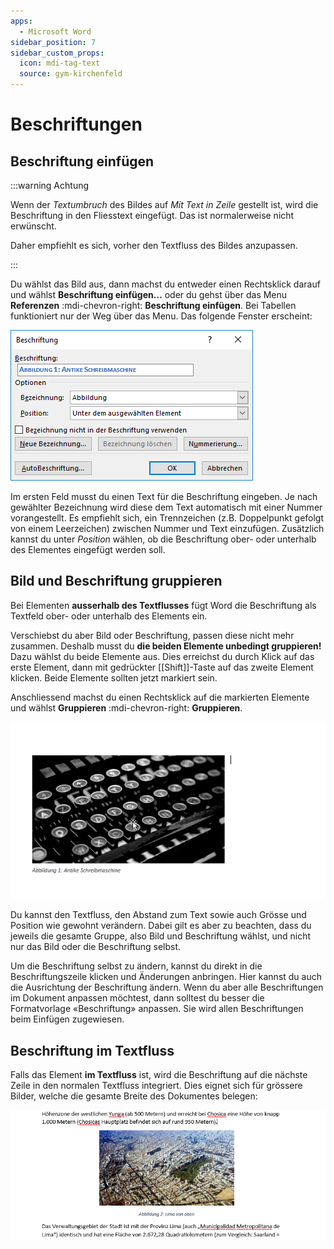 ```yaml
---
apps:
  - Microsoft Word
sidebar_position: 7
sidebar_custom_props:
  icon: mdi-tag-text
  source: gym-kirchenfeld
---
```


# Beschriftungen



## Beschriftung einfügen

:::warning Achtung

Wenn der _Textumbruch_ des Bildes auf _Mit Text in Zeile_ gestellt ist, wird die Beschriftung in den Fliesstext eingefügt. Das ist normalerweise nicht erwünscht.

Daher empfiehlt es sich, vorher den Textfluss des Bildes anzupassen.

:::

Du wählst das Bild aus, dann machst du entweder einen Rechtsklick darauf und wählst __Beschriftung einfügen…__ oder du gehst über das Menu __Referenzen__ :mdi-chevron-right: __Beschriftung einfügen__. Bei Tabellen funktioniert nur der Weg über das Menu. Das folgende Fenster erscheint:

![Beschriftung einfügen](./beschriftung-einfuegen.png)

Im ersten Feld musst du einen Text für die Beschriftung eingeben. Je nach gewählter Bezeichnung wird diese dem Text automatisch mit einer Nummer vorangestellt. Es empfiehlt sich, ein Trennzeichen (z.B. Doppelpunkt gefolgt von einem Leerzeichen) zwischen Nummer und Text einzufügen. Zusätzlich kannst du unter _Position_ wählen, ob die Beschriftung ober- oder unterhalb des Elementes eingefügt werden soll.

## Bild und Beschriftung gruppieren

Bei Elementen **ausserhalb des Textflusses** fügt Word die Beschriftung als Textfeld ober- oder unterhalb des Elements ein.

Verschiebst du aber Bild oder Beschriftung, passen diese nicht mehr zusammen. Deshalb musst du **die beiden Elemente unbedingt gruppieren!** Dazu wählst du beide Elemente aus. Dies erreichst du durch Klick auf das erste Element, dann mit gedrückter [[Shift]]-Taste auf das zweite Element klicken. Beide Elemente sollten jetzt markiert sein.

Anschliessend machst du einen Rechtsklick auf die markierten Elemente und wählst __Gruppieren__ :mdi-chevron-right: __Gruppieren__.

![Beschriftung und Bild gruppieren](./gruppieren.gif)


Du kannst den Textfluss, den Abstand zum Text sowie auch Grösse und Position wie gewohnt verändern. Dabei gilt es aber zu beachten, dass du jeweils die gesamte Gruppe, also Bild und Beschriftung wählst, und nicht nur das Bild oder die Beschriftung selbst.

Um die Beschriftung selbst zu ändern, kannst du direkt in die Beschriftungszeile klicken und Änderungen anbringen. Hier kannst du auch die Ausrichtung der Beschriftung ändern. Wenn du aber alle Beschriftungen im Dokument anpassen möchtest, dann solltest du besser die Formatvorlage «Beschriftung» anpassen. Sie wird allen Beschriftungen beim Einfügen zugewiesen.

## Beschriftung im Textfluss

Falls das Element **im Textfluss** ist, wird die Beschriftung auf die nächste Zeile in den normalen Textfluss integriert. Dies eignet sich für grössere Bilder, welche die gesamte Breite des Dokumentes belegen:

![Beschriftetes Bild im Textfluss, Absatz zentriert](./bild-beschriftet-zentriert.png)
